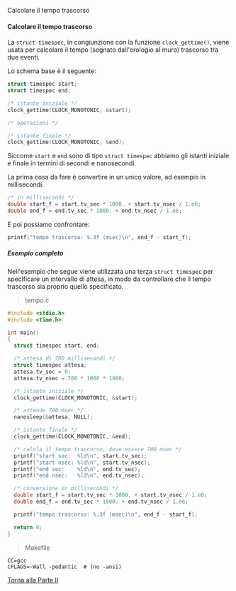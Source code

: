 Calcolare il tempo trascorso


#### Calcolare il tempo trascorso

La `struct timespec`, in congiunzione con la funzione `clock_gettime()`,
viene usata per calcolare il tempo (segnato dall'orologio al muro)
trascorso tra due eventi.

Lo schema base è il seguente:

```c
struct timespec start;
struct timespec end;

/* istante iniziale */
clock_gettime(CLOCK_MONOTONIC, &start);

/* operazioni */

/* istante finale */
clock_gettime(CLOCK_MONOTONIC, &end);
```

Siccome `start` e `end` sono di tipo `struct timespec` abbiamo gli istanti
iniziale e finale in termini di secondi e nanosecondi.

La prima cosa da fare è convertire in un unico valore, ad esempio in millisecondi:

```c
/* in millisecondi */
double start_f = start.tv_sec * 1000. + start.tv_nsec / 1.e6;
double end_f = end.tv_sec * 1000. + end.tv_nsec / 1.e6;
```

E poi possiamo confrontare:

```c
printf("tempo trascorso: %.3f (msec)\n", end_f - start_f);
```

##### Esempio completo

Nell'esempio che segue viene utilizzata una terza `struct timespec` per
specificare un intervallo di attesa, in modo da controllare che il tempo
trascorso sia proprio quello specificato.

> tempo.c

```c
#include <stdio.h>
#include <time.h>

int main()
{
  struct timespec start, end;

  /* attesa di 700 millisecondi */
  struct timespec attesa;
  attesa.tv_sec = 0;
  attesa.tv_nsec = 700 * 1000 * 1000;

  /* istante iniziale */
  clock_gettime(CLOCK_MONOTONIC, &start);

  /* attende 700 msec */
  nanosleep(&attesa, NULL);

  /* istante finale */
  clock_gettime(CLOCK_MONOTONIC, &end);

  /* calola il tempo trascorso, deve essere 700 msec */
  printf("start sec:  %ld\n", start.tv_sec);
  printf("start nsec: %ld\n", start.tv_nsec);
  printf("end sec:    %ld\n", end.tv_sec);
  printf("end nsec:   %ld\n", end.tv_nsec);

  /* conversione in millisecondi */
  double start_f = start.tv_sec * 1000. + start.tv_nsec / 1.e6;
  double end_f = end.tv_sec * 1000. + end.tv_nsec / 1.e6;

  printf("tempo trascorso: %.3f (msec)\n", end_f - start_f);

  return 0;
}
```

> Makefile

```
CC=gcc
CFLAGS=-Wall -pedantic  # (no -ansi)
```

<a href="/activities/2">Torna alla Parte II</a>
